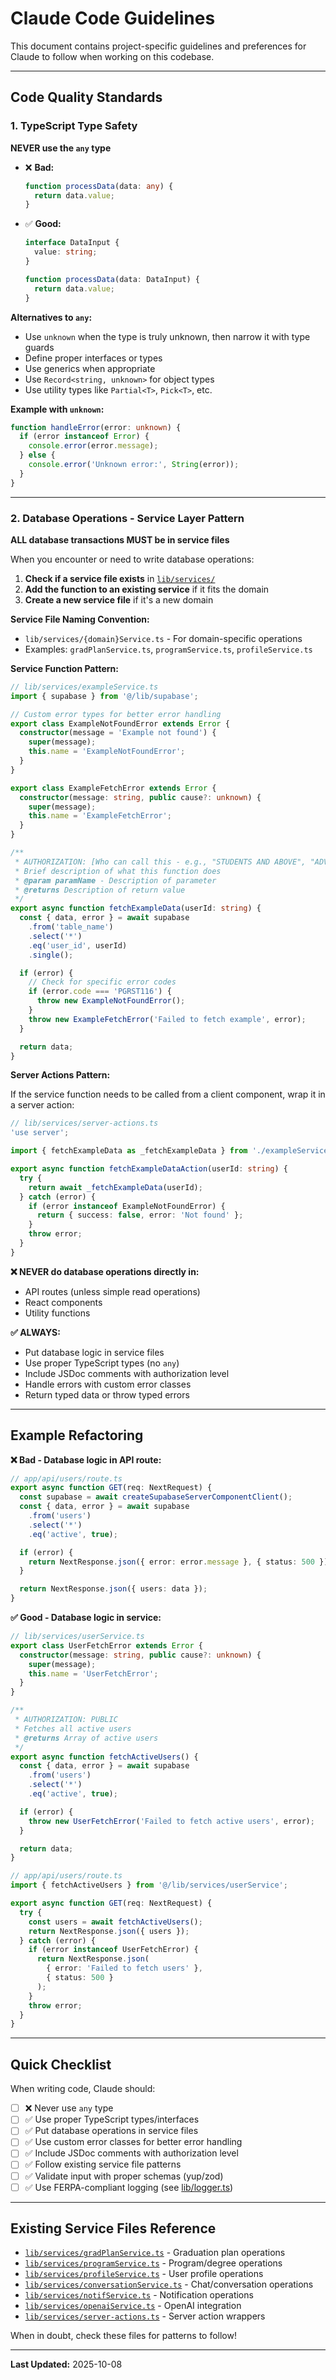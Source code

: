 # Claude Code Guidelines

This document contains project-specific guidelines and preferences for Claude to follow when working on this codebase.

---

## Code Quality Standards

### 1. TypeScript Type Safety

**NEVER use the `any` type**

- ❌ **Bad:**
  ```typescript
  function processData(data: any) {
    return data.value;
  }
  ```

- ✅ **Good:**
  ```typescript
  interface DataInput {
    value: string;
  }

  function processData(data: DataInput) {
    return data.value;
  }
  ```

**Alternatives to `any`:**
- Use `unknown` when the type is truly unknown, then narrow it with type guards
- Define proper interfaces or types
- Use generics when appropriate
- Use `Record<string, unknown>` for object types
- Use utility types like `Partial<T>`, `Pick<T>`, etc.

**Example with `unknown`:**
```typescript
function handleError(error: unknown) {
  if (error instanceof Error) {
    console.error(error.message);
  } else {
    console.error('Unknown error:', String(error));
  }
}
```

---

### 2. Database Operations - Service Layer Pattern

**ALL database transactions MUST be in service files**

When you encounter or need to write database operations:

1. **Check if a service file exists** in [`lib/services/`](lib/services/)
2. **Add the function to an existing service** if it fits the domain
3. **Create a new service file** if it's a new domain

**Service File Naming Convention:**
- `lib/services/{domain}Service.ts` - For domain-specific operations
- Examples: `gradPlanService.ts`, `programService.ts`, `profileService.ts`

**Service Function Pattern:**

```typescript
// lib/services/exampleService.ts
import { supabase } from '@/lib/supabase';

// Custom error types for better error handling
export class ExampleNotFoundError extends Error {
  constructor(message = 'Example not found') {
    super(message);
    this.name = 'ExampleNotFoundError';
  }
}

export class ExampleFetchError extends Error {
  constructor(message: string, public cause?: unknown) {
    super(message);
    this.name = 'ExampleFetchError';
  }
}

/**
 * AUTHORIZATION: [Who can call this - e.g., "STUDENTS AND ABOVE", "ADVISORS ONLY"]
 * Brief description of what this function does
 * @param paramName - Description of parameter
 * @returns Description of return value
 */
export async function fetchExampleData(userId: string) {
  const { data, error } = await supabase
    .from('table_name')
    .select('*')
    .eq('user_id', userId)
    .single();

  if (error) {
    // Check for specific error codes
    if (error.code === 'PGRST116') {
      throw new ExampleNotFoundError();
    }
    throw new ExampleFetchError('Failed to fetch example', error);
  }

  return data;
}
```

**Server Actions Pattern:**

If the service function needs to be called from a client component, wrap it in a server action:

```typescript
// lib/services/server-actions.ts
'use server';

import { fetchExampleData as _fetchExampleData } from './exampleService';

export async function fetchExampleDataAction(userId: string) {
  try {
    return await _fetchExampleData(userId);
  } catch (error) {
    if (error instanceof ExampleNotFoundError) {
      return { success: false, error: 'Not found' };
    }
    throw error;
  }
}
```

**❌ NEVER do database operations directly in:**
- API routes (unless simple read operations)
- React components
- Utility functions

**✅ ALWAYS:**
- Put database logic in service files
- Use proper TypeScript types (no `any`)
- Include JSDoc comments with authorization level
- Handle errors with custom error classes
- Return typed data or throw typed errors

---

## Example Refactoring

**❌ Bad - Database logic in API route:**
```typescript
// app/api/users/route.ts
export async function GET(req: NextRequest) {
  const supabase = await createSupabaseServerComponentClient();
  const { data, error } = await supabase
    .from('users')
    .select('*')
    .eq('active', true);

  if (error) {
    return NextResponse.json({ error: error.message }, { status: 500 });
  }

  return NextResponse.json({ users: data });
}
```

**✅ Good - Database logic in service:**
```typescript
// lib/services/userService.ts
export class UserFetchError extends Error {
  constructor(message: string, public cause?: unknown) {
    super(message);
    this.name = 'UserFetchError';
  }
}

/**
 * AUTHORIZATION: PUBLIC
 * Fetches all active users
 * @returns Array of active users
 */
export async function fetchActiveUsers() {
  const { data, error } = await supabase
    .from('users')
    .select('*')
    .eq('active', true);

  if (error) {
    throw new UserFetchError('Failed to fetch active users', error);
  }

  return data;
}

// app/api/users/route.ts
import { fetchActiveUsers } from '@/lib/services/userService';

export async function GET(req: NextRequest) {
  try {
    const users = await fetchActiveUsers();
    return NextResponse.json({ users });
  } catch (error) {
    if (error instanceof UserFetchError) {
      return NextResponse.json(
        { error: 'Failed to fetch users' },
        { status: 500 }
      );
    }
    throw error;
  }
}
```

---

## Quick Checklist

When writing code, Claude should:

- [ ] ❌ Never use `any` type
- [ ] ✅ Use proper TypeScript types/interfaces
- [ ] ✅ Put database operations in service files
- [ ] ✅ Use custom error classes for better error handling
- [ ] ✅ Include JSDoc comments with authorization level
- [ ] ✅ Follow existing service file patterns
- [ ] ✅ Validate input with proper schemas (yup/zod)
- [ ] ✅ Use FERPA-compliant logging (see [lib/logger.ts](lib/logger.ts))

---

## Existing Service Files Reference

- [`lib/services/gradPlanService.ts`](lib/services/gradPlanService.ts) - Graduation plan operations
- [`lib/services/programService.ts`](lib/services/programService.ts) - Program/degree operations
- [`lib/services/profileService.ts`](lib/services/profileService.ts) - User profile operations
- [`lib/services/conversationService.ts`](lib/services/conversationService.ts) - Chat/conversation operations
- [`lib/services/notifService.ts`](lib/services/notifService.ts) - Notification operations
- [`lib/services/openaiService.ts`](lib/services/openaiService.ts) - OpenAI integration
- [`lib/services/server-actions.ts`](lib/services/server-actions.ts) - Server action wrappers

When in doubt, check these files for patterns to follow!

---

**Last Updated:** 2025-10-08
